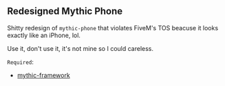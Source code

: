 ## Redesigned Mythic Phone

Shitty redesign of `mythic-phone` that violates FiveM's TOS beacuse it looks exactly like an iPhone, lol. 

Use it, don't use it, it's not mine so I could careless. 

`Required`:
- [mythic-framework](https://github.com/Mythic-Framework/mythic-framework)

